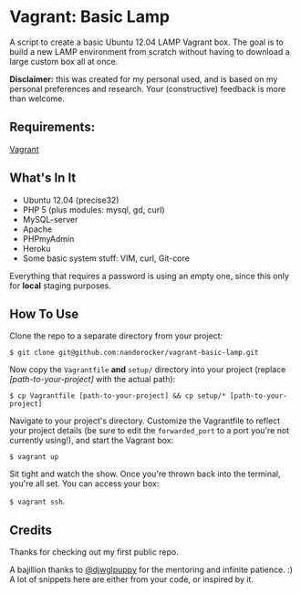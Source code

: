 Vagrant: Basic Lamp
===================
A script to create a basic Ubuntu 12.04 LAMP Vagrant box. The goal is to build a new LAMP environment from scratch without having to download a large custom box all at once.

**Disclaimer:** this was created for my personal used, and is based on my personal preferences and research. Your (constructive) feedback is more than welcome.

Requirements:
-------------
[Vagrant](http://vagrantup.com)

What's In It
------------
* Ubuntu 12.04 (precise32)
* PHP 5 (plus modules: mysql, gd, curl)
* MySQL-server
* Apache
* PHPmyAdmin
* Heroku
* Some basic system stuff: VIM, curl, Git-core

Everything that requires a password is using an empty one, since this only for **local** staging purposes.

How To Use
----------
Clone the repo to a separate directory from your project:

`$ git clone git@github.com:nandorocker/vagrant-basic-lamp.git`

Now copy the `Vagrantfile` **and** `setup/` directory into your project (replace *[path-to-your-project]* with the actual path):

`$ cp Vagrantfile [path-to-your-project] && cp setup/* [path-to-your-project]`

Navigate to your project's directory. Customize the Vagrantfile to reflect your project details (be sure to edit the `forwarded_port` to a port you're not currently using!), and start the Vagrant box:

`$ vagrant up`

Sit tight and watch the show. Once you're thrown back into the terminal, you're all set. You can access your box:

`$ vagrant ssh`.

Credits
-------
Thanks for checking out my first public repo.

A bajillion thanks to [@djwglpuppy](https://github.com/djwglpuppy) for the mentoring and infinite patience. :) A lot of snippets here are either from your code, or inspired by it.
